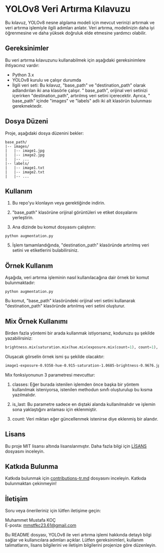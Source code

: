 # YOLOv8 Veri Artırma Kılavuzu

Bu kılavuz, YOLOv8 nesne algılama modeli için mevcut verinizi artırmak ve veri artırma işlemiyle ilgili adımları
anlatır. Veri artırma, modelinizin daha iyi öğrenmesine ve daha yüksek doğruluk elde etmesine yardımcı olabilir.

## Gereksinimler

Bu veri artırma kılavuzunu kullanabilmek için aşağıdaki gereksinimlere ihtiyacınız vardır:

- Python 3.x
- YOLOv8 kurulu ve çalışır durumda
- İlgili veri seti: Bu kılavuz, "base_path" ve "destination_path" olarak adlandırılan iki ana klasörle çalışır. "
  base_path", orijinal veri setinizi içerirken "destination_path", artırılmış veri setini içerecektir. Ayrıca, "
  base_path" içinde "images" ve "labels" adlı iki alt klasörün bulunması gerekmektedir.

## Dosya Düzeni

Proje, aşağıdaki dosya düzenini bekler:

```
base_path/
|-- images/
|   |-- image1.jpg
|   |-- image2.jpg
|   |-- ...
|-- labels/
|   |-- image1.txt
|   |-- image2.txt
|   |-- ...
```

## Kullanım

1. Bu repo'yu klonlayın veya gerektiğinde indirin.

2. "base_path" klasörüne orijinal görüntüleri ve etiket dosyalarını yerleştirin.

3. Ana dizinde bu komut dosyasını çalıştırın:

```
python augmentation.py
```

5. İşlem tamamlandığında, "destination_path" klasöründe artırılmış veri setini ve etiketlerini bulabilirsiniz.

## Örnek Kullanım
Aşağıda, veri artırma işleminin nasıl kullanılacağına dair örnek bir komut bulunmaktadır:

```
python augmentation.py
```
Bu komut, "base_path" klasöründeki orijinal veri setini kullanarak "destination_path" klasöründe artırılmış veri setini
oluşturur.

## Mix Örnek Kullanımı
Birden fazla yöntemi bir arada kullanmak istiyorsanız, kodunuzu şu şekilde yazabilirsiniz:

```python
brightness.mix(saturation.mix(hue.mix(exposure.mix(count=1), count=1), True)
```
Oluşacak görselin örnek ismi şu şekilde olacaktır:

```bash
image1-exposure-0.9358-hue-0.915-saturation-1.0685-brightness-0.9676.jpg
```
Mix fonksiyonunun 3 parametresi mevcuttur:

1. classes: Eğer burada istenilen işlemden önce başka bir yöntem kullanılmak isteniyorsa, istenilen methodun sınıfı
oluşturulup bu kısma yazılmalıdır.

2. is_last: Bu parametre sadece en dıştaki alanda kullanılmalıdır ve işlemin sona yaklaştığını anlaması için eklenmiştir.

3. count: Veri miktarı eğer güncellenmek istenirse diye eklenmiş bir alandır.

## Lisans
Bu proje MIT lisansı altında lisanslanmıştır. Daha fazla bilgi için [LİSANS](LICENSE.txt) dosyasını inceleyin.

## Katkıda Bulunma
Katkıda bulunmak için [contributions-tr.md](contributions-tr.md) dosyasını inceleyin. Katkıda bulunmaktan çekinmeyin!

## İletişim
Soru veya önerileriniz için lütfen iletişime geçin:

Muhammet Mustafa KOÇ <br>
E-posta: mmstfkc23.61@gmail.com

Bu README dosyası, YOLOv8 ile veri artırma işlemi hakkında detaylı bilgi sağlar ve kullanıcılara adımları açıklar.
Lütfen gereksinimleri, kullanım talimatlarını, lisans bilgilerini ve iletişim bilgilerini projenize göre düzenleyin.